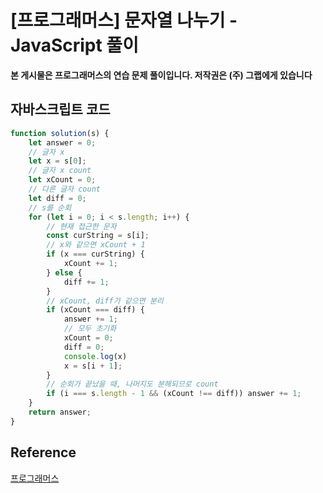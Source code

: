 

# [프로그래머스] 문자열 나누기 - JavaScript 풀이

**본 게시물은 프로그래머스의 연습 문제 풀이입니다. 저작권은 (주) 그랩에게 있습니다**

## 자바스크립트 코드

```JavaScript
function solution(s) {
    let answer = 0;
    // 글자 x
    let x = s[0];
    // 글자 x count
    let xCount = 0;
    // 다른 글자 count
    let diff = 0;
    // s를 순회
    for (let i = 0; i < s.length; i++) {
        // 현재 접근한 문자
        const curString = s[i];
        // x와 같으면 xCount + 1
        if (x === curString) {
            xCount += 1;
        } else {
            diff += 1;
        }
        // xCount, diff가 같으면 분리
        if (xCount === diff) {
            answer += 1;
            // 모두 초기화
            xCount = 0;
            diff = 0;
            console.log(x)
            x = s[i + 1];
        }
        // 순회가 끝났을 때, 나머지도 분해되므로 count
        if (i === s.length - 1 && (xCount !== diff)) answer += 1; 
    }
    return answer;
}
```



## Reference

[프로그래머스](https://programmers.co.kr)

